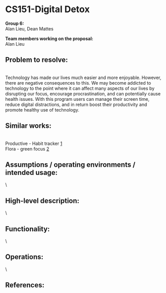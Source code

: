 # CS151-Digital Detox

**Group 6:**
\
Alan Lieu, Dean Mattes

**Team members working on the proposal:** 
\
Alan Lieu

## Problem to resolve: 
\
Technology has made our lives much easier and more enjoyable. However, there are negative consequences to this. We may become addicted to technology to the point where it can affect many aspects of our lives by disrupting our focus, encourage procrastination, and can potentially cause health issues. With this program users can manage their screen time, reduce digital distractions, and in return boost their productivity and promote healthy use of technology.

## Similar works:
\
Productive - Habit tracker [1]
\
Flora - green focus [2]

## Assumptions / operating environments / intended usage:
\


## High-level description: 
\


## Functionality:
\


## Operations: 
\


## References: 
[1]:<https://productiveapp.io/> 
[2]:<https://flora.appfinca.com/en/> 
